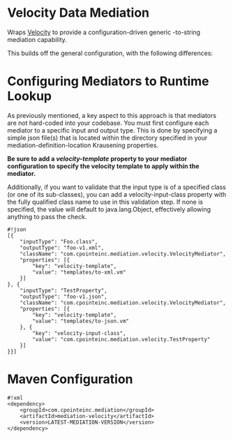 # Velocity Data Mediation #
Wraps [Velocity](http://velocity.apache.org/) to provide a configuration-driven generic -to-string mediation capability.  

This builds off the general configuration, with the following differences:

# Configuring Mediators to Runtime Lookup #
As previously mentioned, a key aspect to this approach is that mediators are not hard-coded into your codebase.  You must first configure each mediator to a specific input and output type.  This is done by specifying a simple json file(s) that is located within the directory specified in your mediation-definition-location Krausening properties.

**Be sure to add a *velocity-template* property to your mediator configuration to specify the velocity template to apply within the mediator.**

Additionally, if you want to validate that the input type is of a specified class (or one of its sub-classes), you can add a velocity-input-class property with the fully qualified class name to use in this validation step.  If none is specified, the value will default to java.lang.Object, effectively allowing anything to pass the check.

```
#!json
[{
	"inputType": "Foo.class",
	"outputType": "foo-v1.xml",
	"className": "com.cpointeinc.mediation.velocity.VelocityMediator",
	"properties": [{
		"key": "velocity-template",
		"value": "templates/to-xml.vm"
	}]
}, {
	"inputType": "TestProperty",
	"outputType": "foo-v1.json",
	"className": "com.cpointeinc.mediation.velocity.VelocityMediator",
	"properties": [{
		"key": "velocity-template",
		"value": "templates/to-json.vm"
	}, {
		"key": "velocity-input-class",
		"value": "com.cpointeinc.mediation.velocity.TestProperty"
	}]
}}]
```
# Maven Configuration #
```
#!xml
<dependency>
    <groupId>com.cpointeinc.mediation</groupId>
    <artifactId>mediation-velocity</artifactId>
    <version>LATEST-MEDIATION-VERSION</version>
</dependency>
```